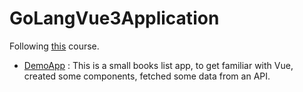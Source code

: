 # GoLangVue3Application

Following [this](https://www.udemy.com/course/working-with-vue-3-and-go/) course.

- [DemoApp](./DemoApp/) : This is a small books list app, to get familiar with Vue, created some components, fetched some data from an API.